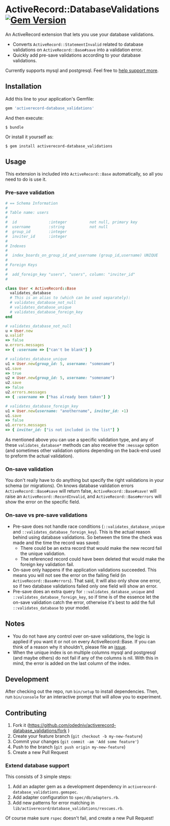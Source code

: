 # ActiveRecord::DatabaseValidations [![Gem Version](https://badge.fury.io/rb/activerecord-database_validations.svg)](http://badge.fury.io/rb/activerecord-database_validations)

An ActiveRecord extension that lets you use your database validations.

* Converts `ActiveRecord::StatementInvalid` related to database validations on
  `ActiveRecord::Base#save` into a validation error.
* Quickly add pre-save validations according to your database validations.

Currently supports mysql and postgresql. Feel free to [help support
more](#extend-database-support).

## Installation

Add this line to your application's Gemfile:

```ruby
gem 'activerecord-database_validations'
```

And then execute:

    $ bundle

Or install it yourself as:

    $ gem install activerecord-database_validations

## Usage

This extension is included into `ActiveRecord::Base` automatically, so all you
need to do is use it.


### Pre-save validation

```ruby
# == Schema Information
#
# Table name: users
#
#  id              :integer          not null, primary key
#  username        :string           not null
#  group_id        :integer
#  inviter_id      :integer
#
# Indexes
#
#  index_boards_on_group_id_and_username (group_id,username) UNIQUE
#
# Foreign Keys
#
#  add_foreign_key "users", "users", column: "inviter_id"
#

class User < ActiveRecord::Base
  validates_database
  # This is an alias to (which can be used separately):
  # validates_database_not_null
  # validates_database_unique
  # validates_database_foreign_key
end

# validates_database_not_null
u = User.new
u.valid?
=> false
u.errors.messages
=> { :username => ["can't be blank"] }

# validates_database_unique
u1 = User.new(group_id: 5, username: "somename")
u1.save
=> true
u2 = User.new(group_id: 5, username: "somename")
u2.save
=> false
u2.errors.messages
=> { :username => ["has already been taken"] }

# validates_database_foreign_key
u1 = User.new(username: "anothername", inviter_id: -1)
u1.save
=> false
u1.errors.messages
=> { inviter_id: ["is not included in the list"] }
```

As mentioned above you can use a specific validation type, and any of these
`validates_database*` methods can also receive the `:message` option (and
sometimes other validation options depending on the back-end used to preform
the actual validation).

### On-save validation

You don't really have to do anything but specify the right validations in your
schema (or migrations). On knows database validation errors
`ActiveRecord::Base#save` will return false, `ActiveRecord::Base#save!` will
raise an `ActiveRecord::RecordInvalid`, and `ActiveRecord::Base#errors` will
show the error on the specific field.

### On-save vs pre-save validations

* Pre-save does not handle race conditions (`::validates_database_unique` and
  `::validates_database_foreign_key`). This is the actual reason behind using
  database validations. So between the time the check was made and the time the
  record was saved:
  * There could be an extra record that would make the new record fail the
    unique validation.
  * The referenced record could have been deleted that would make the foreign
    key validation fail.
* On-save only happens if the application validations succeeded. This means you
  will not see the error on the failing field (in `ActiveRecord::Base#errors`).
  That said, it will also only show one error, so if two database validations
  failed only one field will show an error.
* Pre-save does an extra query for `::validates_database_unique` and
  `::validates_database_foreign_key`, so if time is of the essence let the
  on-save validation catch the error, otherwise it's best to add
  the full `::validates_database` to your model.

## Notes

* You do not have any control over on-save validations, the logic is applied if
  you want it or not on every ActiveRecord::Base. If you can think of a reason
  why it shouldn't, please file an
  [issue](https://github.com/odedniv/activerecord-database_validations/issues).
* When the unique index is on multiple columns mysql and postgresql (and maybe
  others) do not fail if any of the columns is nil. With this in mind, the
  error is added on the last column of the index.

## Development

After checking out the repo, run `bin/setup` to install dependencies. Then, run `bin/console` for an interactive prompt that will allow you to experiment.

## Contributing

1. Fork it (https://github.com/odedniv/activerecord-database_validations/fork )
2. Create your feature branch (`git checkout -b my-new-feature`)
3. Commit your changes (`git commit -am 'Add some feature'`)
4. Push to the branch (`git push origin my-new-feature`)
5. Create a new Pull Request

### Extend database support

This consists of 3 simple steps:

1. Add an adapter gem as a development dependency in
   `activerecord-database_validations.gemspec`.
2. Add adapter configuration to `spec/db/adapters.rb`.
3. Add new patterns for error matching in
   `lib/activerecord/database_validations/rescues.rb`.

Of course make sure `rspec` doesn't fail, and create a new Pull Request!
